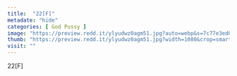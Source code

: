 ```yaml
---
title:  "22[F]"
metadate: "hide"
categories: [ God Pussy ]
image: "https://preview.redd.it/ylyudwz0agm51.jpg?auto=webp&s=7c77e3ed0b680b8b248f65027b9a202e9c946f74"
thumb: "https://preview.redd.it/ylyudwz0agm51.jpg?width=1080&crop=smart&auto=webp&s=244d48394571232da307d0e9cbadb52496d79779"
visit: ""
---
```

22[F]
